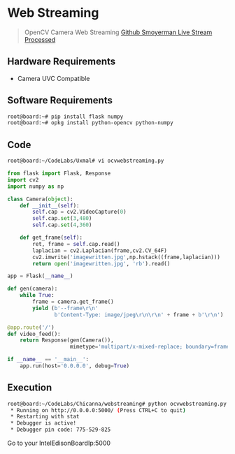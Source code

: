 # Web Streaming

> OpenCV Camera Web Streaming [Github Smoyerman Live Stream Processed](https://raw.githubusercontent.com/smoyerman/EdisonWebVideoProcessed/master/LiveStreamProcessed.py)

## Hardware Requirements

- Camera UVC Compatible

## Software Requirements

```sh
root@board:~# pip install flask numpy
root@board:~# opkg install python-opencv python-numpy
```

## Code

```sh
root@board:~/CodeLabs/Uxmal# vi ocvwebstreaming.py
```

```python
from flask import Flask, Response
import cv2
import numpy as np

class Camera(object):
    def __init__(self):
        self.cap = cv2.VideoCapture(0)
	    self.cap.set(3,480)
	    self.cap.set(4,360)

    def get_frame(self):
	    ret, frame = self.cap.read()
	    laplacian = cv2.Laplacian(frame,cv2.CV_64F)
	    cv2.imwrite('imagewritten.jpg',np.hstack((frame,laplacian)))
	    return open('imagewritten.jpg', 'rb').read()

app = Flask(__name__)

def gen(camera):
    while True:
        frame = camera.get_frame()
        yield (b'--frame\r\n'
               b'Content-Type: image/jpeg\r\n\r\n' + frame + b'\r\n')

@app.route('/')
def video_feed():
    return Response(gen(Camera()),
                    mimetype='multipart/x-mixed-replace; boundary=frame')

if __name__ == '__main__':
    app.run(host='0.0.0.0', debug=True)
```

## Execution

```sh
root@board:~/CodeLabs/Chicanna/webstreaming# python ocvwebstreaming.py 
 * Running on http://0.0.0.0:5000/ (Press CTRL+C to quit)
 * Restarting with stat
 * Debugger is active!
 * Debugger pin code: 775-529-825
```

Go to your IntelEdisonBoardIp:5000
